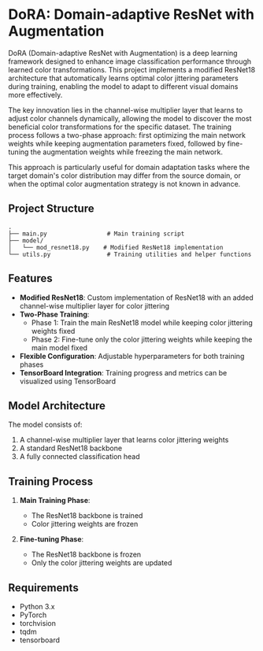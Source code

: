 # DoRA: Domain-adaptive ResNet with Augmentation

DoRA (Domain-adaptive ResNet with Augmentation) is a deep learning framework designed to enhance image classification performance through learned color transformations. This project implements a modified ResNet18 architecture that automatically learns optimal color jittering parameters during training, enabling the model to adapt to different visual domains more effectively.

The key innovation lies in the channel-wise multiplier layer that learns to adjust color channels dynamically, allowing the model to discover the most beneficial color transformations for the specific dataset. The training process follows a two-phase approach: first optimizing the main network weights while keeping augmentation parameters fixed, followed by fine-tuning the augmentation weights while freezing the main network.

This approach is particularly useful for domain adaptation tasks where the target domain's color distribution may differ from the source domain, or when the optimal color augmentation strategy is not known in advance.


## Project Structure

```
.
├── main.py                 # Main training script
├── model/
│   └── mod_resnet18.py    # Modified ResNet18 implementation
└── utils.py                # Training utilities and helper functions
```

## Features

- **Modified ResNet18**: Custom implementation of ResNet18 with an added channel-wise multiplier layer for color jittering
- **Two-Phase Training**:
  - Phase 1: Train the main ResNet18 model while keeping color jittering weights fixed
  - Phase 2: Fine-tune only the color jittering weights while keeping the main model fixed
- **Flexible Configuration**: Adjustable hyperparameters for both training phases
- **TensorBoard Integration**: Training progress and metrics can be visualized using TensorBoard


## Model Architecture

The model consists of:
1. A channel-wise multiplier layer that learns color jittering weights
2. A standard ResNet18 backbone
3. A fully connected classification head

## Training Process

1. **Main Training Phase**:
   - The ResNet18 backbone is trained
   - Color jittering weights are frozen

2. **Fine-tuning Phase**:
   - The ResNet18 backbone is frozen
   - Only the color jittering weights are updated

## Requirements

- Python 3.x
- PyTorch
- torchvision
- tqdm
- tensorboard